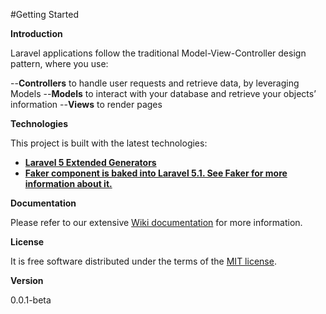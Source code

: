 
#Getting Started

**Introduction**

Laravel applications follow the traditional Model-View-Controller design pattern, where you use:

--**Controllers** to handle user requests and retrieve data, by leveraging Models
--**Models** to interact with your database and retrieve your objects’ information
--**Views** to render pages

**Technologies**

This project is built with the latest technologies:

- **[Laravel 5 Extended Generators](https://github.com/laracasts/Laravel-5-Generators-Extended)** 
- **[Faker component is baked into Laravel 5.1. See Faker for more information about it. ](https://github.com/fzaninotto/Faker)** 

**Documentation**

Please refer to our extensive [Wiki documentation](https://github.com/jorgemht/Laravel-first-steps/wiki) for more information.

**License**

It is free software distributed under the terms of the [MIT license](http://opensource.org/licenses/MIT).

**Version**

0.0.1-beta
